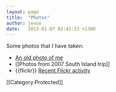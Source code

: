 ```yaml
---
layout: page
title:  "Photos"
author: jevon
date:   2013-01-07 02:41:23 +1300
---
```


Some photos that I have taken:

* <a href="http://www.flickr.com/photos/jdub_dub/421561180/">An old photo of me</a>
* [[Photos from 2007 South Island trip]]
* {{flickr}} <a href="http://www.flickr.com/photos/jdub_dub/">Recent Flickr activity</a>

[[Category:Protected]]